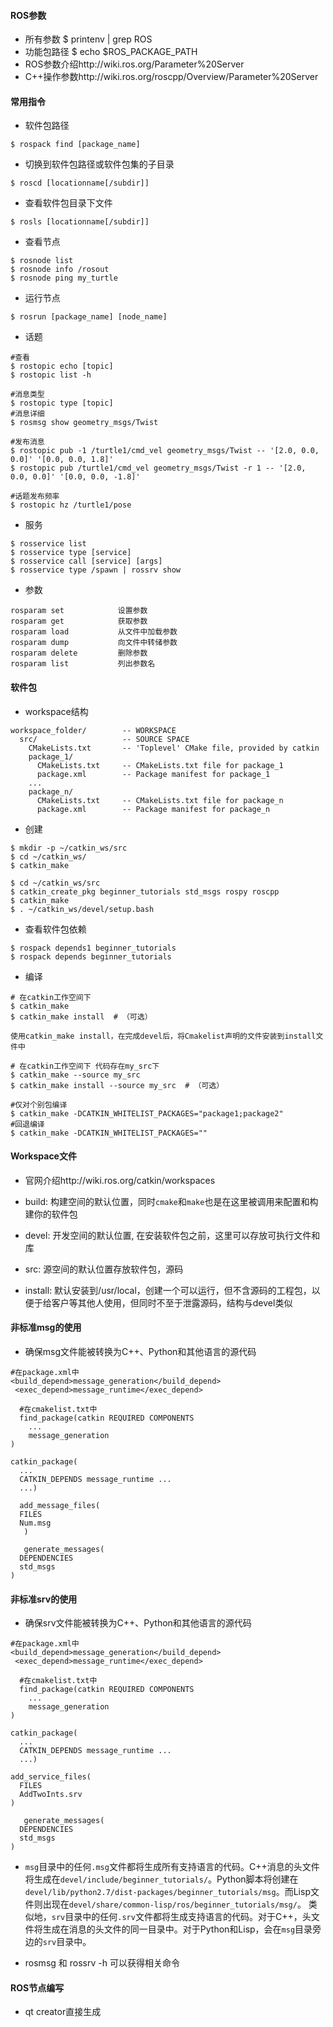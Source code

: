 #### ROS参数

* 所有参数  $ printenv | grep ROS  
* 功能包路径  $ echo $ROS_PACKAGE_PATH
* ROS参数介绍http://wiki.ros.org/Parameter%20Server
* C++操作参数http://wiki.ros.org/roscpp/Overview/Parameter%20Server



#### 常用指令

* 软件包路径

```
$ rospack find [package_name]
```

* 切换到软件包路径或软件包集的子目录

```
$ roscd [locationname[/subdir]]
```

* 查看软件包目录下文件

```
$ rosls [locationname[/subdir]]
```

* 查看节点

```
$ rosnode list
$ rosnode info /rosout
$ rosnode ping my_turtle
```

* 运行节点

```
$ rosrun [package_name] [node_name]
```

* 话题

```
#查看
$ rostopic echo [topic]
$ rostopic list -h

#消息类型
$ rostopic type [topic]
#消息详细
$ rosmsg show geometry_msgs/Twist

#发布消息
$ rostopic pub -1 /turtle1/cmd_vel geometry_msgs/Twist -- '[2.0, 0.0, 0.0]' '[0.0, 0.0, 1.8]'
$ rostopic pub /turtle1/cmd_vel geometry_msgs/Twist -r 1 -- '[2.0, 0.0, 0.0]' '[0.0, 0.0, -1.8]'

#话题发布频率
$ rostopic hz /turtle1/pose
```

* 服务

```
$ rosservice list
$ rosservice type [service]
$ rosservice call [service] [args]
$ rosservice type /spawn | rossrv show
```

* 参数

```
rosparam set            设置参数
rosparam get            获取参数
rosparam load           从文件中加载参数
rosparam dump           向文件中转储参数
rosparam delete         删除参数
rosparam list           列出参数名
```

#### 软件包

* workspace结构

```
workspace_folder/        -- WORKSPACE
  src/                   -- SOURCE SPACE
    CMakeLists.txt       -- 'Toplevel' CMake file, provided by catkin
    package_1/
      CMakeLists.txt     -- CMakeLists.txt file for package_1
      package.xml        -- Package manifest for package_1
    ...
    package_n/
      CMakeLists.txt     -- CMakeLists.txt file for package_n
      package.xml        -- Package manifest for package_n
```

* 创建

```
$ mkdir -p ~/catkin_ws/src
$ cd ~/catkin_ws/
$ catkin_make
```

```
$ cd ~/catkin_ws/src
$ catkin_create_pkg beginner_tutorials std_msgs rospy roscpp
$ catkin_make
$ . ~/catkin_ws/devel/setup.bash
```

* 查看软件包依赖

```
$ rospack depends1 beginner_tutorials 
$ rospack depends beginner_tutorials
```

* 编译

```
# 在catkin工作空间下
$ catkin_make
$ catkin_make install  # （可选）

使用catkin_make install，在完成devel后，将Cmakelist声明的文件安装到install文件中
```

```
# 在catkin工作空间下 代码存在my_src下
$ catkin_make --source my_src
$ catkin_make install --source my_src  # （可选）
```

```
#仅对个别包编译
$ catkin_make -DCATKIN_WHITELIST_PACKAGES="package1;package2"
#回退编译
$ catkin_make -DCATKIN_WHITELIST_PACKAGES=""
```

#### Workspace文件

* 官网介绍http://wiki.ros.org/catkin/workspaces

* build: 构建空间的默认位置，同时`cmake`和`make`也是在这里被调用来配置和构建你的软件包

* devel: 开发空间的默认位置, 在安装软件包之前，这里可以存放可执行文件和库
* src: 源空间的默认位置存放软件包，源码
* install: 默认安装到/usr/local，创建一个可以运行，但不含源码的工程包，以便于给客户等其他人使用，但同时不至于泄露源码，结构与devel类似



#### 非标准msg的使用

* 确保msg文件能被转换为C++、Python和其他语言的源代码

```
#在package.xml中
<build_depend>message_generation</build_depend>
 <exec_depend>message_runtime</exec_depend>
  
  #在cmakelist.txt中
  find_package(catkin REQUIRED COMPONENTS
	...
    message_generation
)

catkin_package(
  ...
  CATKIN_DEPENDS message_runtime ...
  ...)
  
  add_message_files(
  FILES
  Num.msg
   )
   
   generate_messages(
  DEPENDENCIES
  std_msgs
)
```



#### 非标准srv的使用

* 确保srv文件能被转换为C++、Python和其他语言的源代码

```
#在package.xml中
<build_depend>message_generation</build_depend>
 <exec_depend>message_runtime</exec_depend>

  #在cmakelist.txt中
  find_package(catkin REQUIRED COMPONENTS
	...
    message_generation
)

catkin_package(
  ...
  CATKIN_DEPENDS message_runtime ...
  ...)

add_service_files(
  FILES
  AddTwoInts.srv
)

   generate_messages(
  DEPENDENCIES
  std_msgs
)
```

* `msg`目录中的任何`.msg`文件都将生成所有支持语言的代码。C++消息的头文件将生成在`devel/include/beginner_tutorials/`。Python脚本将创建在`devel/lib/python2.7/dist-packages/beginner_tutorials/msg`。而Lisp文件则出现在`devel/share/common-lisp/ros/beginner_tutorials/msg/`。 类似地，`srv`目录中的任何`.srv`文件都将生成支持语言的代码。对于C++，头文件将生成在消息的头文件的同一目录中。对于Python和Lisp，会在`msg`目录旁边的`srv`目录中。

* rosmsg 和 rossrv -h 可以获得相关命令



#### ROS节点编写

* qt creator直接生成